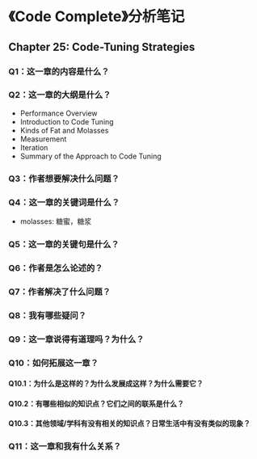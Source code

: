 # 《Code Complete》分析笔记

## Chapter 25: Code-Tuning Strategies

### Q1：这一章的内容是什么？

### Q2：这一章的大纲是什么？

- Performance Overview
- Introduction to Code Tuning
- Kinds of Fat and Molasses
- Measurement
- Iteration
- Summary of the Approach to Code Tuning

### Q3：作者想要解决什么问题？

### Q4：这一章的关键词是什么？

- molasses: 糖蜜，糖浆

### Q5：这一章的关键句是什么？

### Q6：作者是怎么论述的？

### Q7：作者解决了什么问题？

### Q8：我有哪些疑问？

### Q9：这一章说得有道理吗？为什么？

### Q10：如何拓展这一章？

#### Q10.1：为什么是这样的？为什么发展成这样？为什么需要它？

#### Q10.2：有哪些相似的知识点？它们之间的联系是什么？

#### Q10.3：其他领域/学科有没有相关的知识点？日常生活中有没有类似的现象？

### Q11：这一章和我有什么关系？


